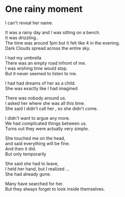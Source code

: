 # One rainy moment
  
I can't reveal her name.  
  
It was a rainy day and I was sitting on a bench.  
It was drizzling..  
The time was around 1pm but it felt like 4 in the evening.  
Dark Clouds spread across the entire sky.  
  
I had my umbrella  
There was an empty road infront of me.  
I was wishing time would stop.  
But it never seemed to listen to me.  
  
I had had dreams of her as a child.  
She was exactly like I had imagined  
  
There was nobody around us.  
I asked her where she was all this time.  
She said I didn't call her , so she didn't come.  
  
I didn't want to argue any more.  
We had complicated things between us.  
Turns out they were actually very simple.  
  
She touched me on the head,  
and said everything will be fine.  
And then it did.  
But only temporarily  
  
She said she had to leave,  
I held her hand, but I realized ...  
She had already gone.  
  
Many have searched for her.  
But they always forget to look inside themselves.  

